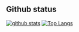 ## Github status
[![github stats](https://github-readme-stats.vercel.app/api?username=mrbadri&&card_width=1100px&&include_all_commits=true)](https://github.com/anuraghazra/github-readme-stats)
[![Top Langs](https://github-readme-stats.vercel.app/api/top-langs/?username=mrbadri&layout=compact)](https://github.com/arminnacl/github-readme-stats)

